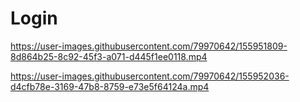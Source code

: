 # Login

https://user-images.githubusercontent.com/79970642/155951809-8d864b25-8c92-45f3-a071-d445f1ee0118.mp4



https://user-images.githubusercontent.com/79970642/155952036-d4cfb78e-3169-47b8-8759-e73e5f64124a.mp4

